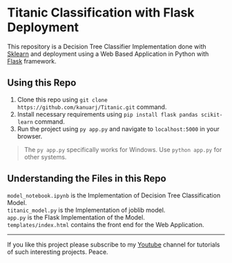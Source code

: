 # Titanic Classification with Flask Deployment

This repository is a Decision Tree Classifier Implementation done with <a href="https://github.com/scikit-learn/scikit-learn">Sklearn</a> and deployment using a Web Based Application in Python with <a href="https://github.com/pallets/flask">Flask</a> framework.

## Using this Repo

1. Clone this repo using `git clone https://github.com/kanuarj/Titanic.git` command.
2. Install necessary requirements using `pip install flask pandas scikit-learn` command.
3. Run the project using `py app.py` and navigate to `localhost:5000` in your browser.

> The `py app.py` specifically works for Windows. Use `python app.py` for other systems.

## Understanding the Files in this Repo

`model_notebook.ipynb` is the Implementation of Decision Tree Classification Model.<br>
`titanic_model.py` is the Implementation of joblib model.<br>
`app.py` is the Flask Implementation of the Model.<br>
`templates/index.html` contains the front end for the Web Application.

<hr>
If you like this project please subscribe to my <a href="https://www.youtube.com/c/RaunakJoshi">Youtube</a> channel for tutorials of such interesting projects. Peace.
